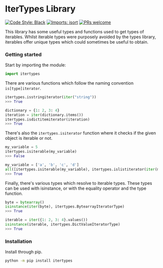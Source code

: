# IterTypes Library

[![Code Style: Black](https://img.shields.io/badge/code%20style-black-000000.svg)](https://github.com/psf/black)
[![Imports: isort](https://user-images.githubusercontent.com/6032823/111363465-600fe880-8690-11eb-8377-ec1d4d5ff981.png)](https://github.com/PyCQA/isort)
[![PRs welcome](https://img.shields.io/badge/PRs-welcome-brightgreen.svg)](http://makeapullrequest.com)

This library has some useful types and functions used to get types of iterables.
Whilst iterable types were purposely avoided by the types library, iterables offer
unique types which could sometimes be useful to obtain.

### Getting started

Start by importing the module:

```py
import itertypes
```

There are various functions which follow the naming convention `is[type]iterator`.

```py
itertypes.isstringiterator(iter("string"))
>>> True

dictionary = {1: 2, 3: 4}
iteration = iter(dictionary.items())
itertypes.isdictitemiterator(iteration)
>>> True
```

There's also the `itertypes.isiterator` function where it checks if the given
object is iterable or not.

```py
my_variable = 5
itertypes.isiterable(my_variable)
>>> False

my_variable = ['a', 'b', 'c', 'd']
all([itertypes.isiterable(my_variable), itertypes.islistiterator(iter(my_variable))])
>>> True
```

Finally, there's various types which resolve to iterable types.
These types can be used with isinstance, or with the equality operator
and the type function.

```py
byte = bytearray()
isinstance(iter(byte), itertypes.BytearrayIteratorType)
>>> True

iterable = iter({1: 2, 3: 4}.values())
isinstance(iterable, itertypes.DictValueIteratorType)
>>> True
```

### Installation

Install through pip.

```sh
python -m pip install itertypes
```
